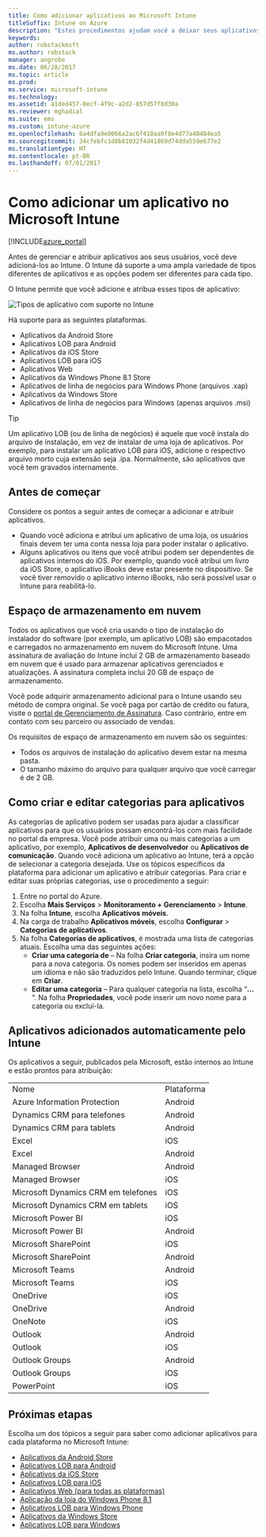 ```yaml
---
title: Como adicionar aplicativos ao Microsoft Intune
titleSuffix: Intune on Azure
description: "Estes procedimentos ajudam você a deixar seus aplicativos no Intune prontos para serem atribuídos a usuários e dispositivos. \""
keywords: 
author: robstackmsft
ms.author: robstack
manager: angrobe
ms.date: 06/28/2017
ms.topic: article
ms.prod: 
ms.service: microsoft-intune
ms.technology: 
ms.assetid: a1ded457-0ecf-4f9c-a2d2-857d57f8d30a
ms.reviewer: mghadial
ms.suite: ems
ms.custom: intune-azure
ms.openlocfilehash: 6a4dfa9e0066a2ac6f410aa9f8e4d77a40484ea5
ms.sourcegitcommit: 34cfebfc1d8b81032f4d41869d74dda559e677e2
ms.translationtype: HT
ms.contentlocale: pt-BR
ms.lasthandoff: 07/01/2017
---
```

# Como adicionar um aplicativo no Microsoft Intune
<a id="how-to-add-an-app-to-microsoft-intune" class="xliff"></a>

[!INCLUDE[azure_portal](./includes/azure_portal.md)]

Antes de gerenciar e atribuir aplicativos aos seus usuários, você deve adicioná-los ao Intune. O Intune dá suporte a uma ampla variedade de tipos diferentes de aplicativos e as opções podem ser diferentes para cada tipo.

O Intune permite que você adicione e atribua esses tipos de aplicativo:

![Tipos de aplicativo com suporte no Intune](./media/app-types.png)

Há suporte para as seguintes plataformas.

- Aplicativos da Android Store
- Aplicativos LOB para Android
- Aplicativos da iOS Store
- Aplicativos LOB para iOS
- Aplicativos Web
- Aplicativos da Windows Phone 8.1 Store
- Aplicativos de linha de negócios para Windows Phone (arquivos .xap)
- Aplicativos da Windows Store
- Aplicativos de linha de negócios para Windows (apenas arquivos .msi)

>[!TIP]
> Um aplicativo LOB (ou de linha de negócios) é aquele que você instala do arquivo de instalação, em vez de instalar de uma loja de aplicativos. Por exemplo, para instalar um aplicativo LOB para iOS, adicione o respectivo arquivo morto cuja extensão seja .ipa. Normalmente, são aplicativos que você tem gravados internamente.

## Antes de começar
<a id="before-you-start" class="xliff"></a>

Considere os pontos a seguir antes de começar a adicionar e atribuir aplicativos.

- Quando você adiciona e atribui um aplicativo de uma loja, os usuários finais devem ter uma conta nessa loja para poder instalar o aplicativo.
- Alguns aplicativos ou itens que você atribui podem ser dependentes de aplicativos internos do iOS. Por exemplo, quando você atribui um livro da iOS Store, o aplicativo iBooks deve estar presente no dispositivo. Se você tiver removido o aplicativo interno iBooks, não será possível usar o Intune para reabilitá-lo.

## Espaço de armazenamento em nuvem
<a id="cloud-storage-space" class="xliff"></a>
Todos os aplicativos que você cria usando o tipo de instalação do instalador do software (por exemplo, um aplicativo LOB) são empacotados e carregados no armazenamento em nuvem do Microsoft Intune. Uma assinatura de avaliação do Intune inclui 2 GB de armazenamento baseado em nuvem que é usado para armazenar aplicativos gerenciados e atualizações. A assinatura completa inclui 20 GB de espaço de armazenamento.

Você pode adquirir armazenamento adicional para o Intune usando seu método de compra original.  Se você paga por cartão de crédito ou fatura, visite o [portal de Gerenciamento de Assinatura](https://portal.office.com/adminportal/home?switchtomodern=true#/subscriptions).  Caso contrário, entre em contato com seu parceiro ou associado de vendas.

Os requisitos de espaço de armazenamento em nuvem são os seguintes:

-   Todos os arquivos de instalação do aplicativo devem estar na mesma pasta.
-   O tamanho máximo do arquivo para qualquer arquivo que você carregar é de 2 GB.

## Como criar e editar categorias para aplicativos
<a id="how-to-create-and-edit-categories-for-apps" class="xliff"></a>

As categorias de aplicativo podem ser usadas para ajudar a classificar aplicativos para que os usuários possam encontrá-los com mais facilidade no portal da empresa. Você pode atribuir uma ou mais categorias a um aplicativo, por exemplo, **Aplicativos de desenvolvedor** ou **Aplicativos de comunicação**.
Quando você adiciona um aplicativo ao Intune, terá a opção de selecionar a categoria desejada. Use os tópicos específicos da plataforma para adicionar um aplicativo e atribuir categorias. Para criar e editar suas próprias categorias, use o procedimento a seguir:

1. Entre no portal do Azure.
2. Escolha **Mais Serviços** > **Monitoramento + Gerenciamento** > **Intune**.
3. Na folha **Intune**, escolha **Aplicativos móveis**.
4. Na carga de trabalho **Aplicativos móveis**, escolha **Configurar** > **Categorias de aplicativos**.
5. Na folha **Categorias de aplicativos**, é mostrada uma lista de categorias atuais. Escolha uma das seguintes ações:
    - **Criar uma categoria de** – Na folha **Criar categoria**, insira um nome para a nova categoria. Os nomes podem ser inseridos em apenas um idioma e não são traduzidos pelo Intune. Quando terminar, clique em **Criar**.
    - **Editar uma categoria** – Para qualquer categoria na lista, escolha “**...** “. Na folha **Propriedades**, você pode inserir um novo nome para a categoria ou excluí-la.


## Aplicativos adicionados automaticamente pelo Intune
<a id="apps-added-automatically-by-intune" class="xliff"></a>

Os aplicativos a seguir, publicados pela Microsoft, estão internos ao Intune e estão prontos para atribuição:

|||
|-|-|
|Nome|Plataforma|Tipo de aplicativo|
|Azure Information Protection|Android|Aplicativo gerenciado da loja do Android|
|Dynamics CRM para telefones|Android|Aplicativo gerenciado da loja do Android|
|Dynamics CRM para tablets|Android|Aplicativo gerenciado da loja do Android|
|Excel|iOS|Aplicativo gerenciado de loja do iOS|
|Excel|Android|Aplicativo gerenciado da loja do Android|
|Managed Browser|Android|Aplicativo gerenciado da loja do Android|
|Managed Browser|iOS|Aplicativo gerenciado de loja do iOS|
|Microsoft Dynamics CRM em telefones|iOS|Aplicativo gerenciado de loja do iOS|
|Microsoft Dynamics CRM em tablets|iOS|Aplicativo gerenciado de loja do iOS|
|Microsoft Power BI|iOS|Aplicativo gerenciado de loja do iOS|
|Microsoft Power BI|Android|Aplicativo gerenciado da loja do Android|
|Microsoft SharePoint|iOS|Aplicativo gerenciado de loja do iOS|
|Microsoft SharePoint|Android|Aplicativo gerenciado da loja do Android|
|Microsoft Teams|Android|Aplicativo gerenciado da loja do Android|
|Microsoft Teams|iOS|Aplicativo gerenciado de loja do iOS|
|OneDrive|iOS|Aplicativo gerenciado de loja do iOS|
|OneDrive|Android|Aplicativo gerenciado da loja do Android|
|OneNote|iOS|Aplicativo gerenciado de loja do iOS|
|Outlook|Android|Aplicativo gerenciado da loja do Android|
|Outlook|iOS|Aplicativo gerenciado de loja do iOS|
|Outlook Groups|Android|Aplicativo gerenciado da loja do Android|
|Outlook Groups|iOS|Aplicativo gerenciado de loja do iOS|
|PowerPoint|iOS|Aplicativo gerenciado de loja do iOS|

## Próximas etapas
<a id="next-steps" class="xliff"></a>

Escolha um dos tópicos a seguir para saber como adicionar aplicativos para cada plataforma no Microsoft Intune:

- [Aplicativos da Android Store](store-apps-android.md)
- [Aplicativos LOB para Android](lob-apps-android.md)
- [Aplicativos da iOS Store](store-apps-ios.md)
- [Aplicativos LOB para iOS](lob-apps-ios.md)
- [Aplicativos Web (para todas as plataformas)](web-app.md)
- [Aplicação da loja do Windows Phone 8.1](store-apps-windows-phone-8-1.md)
- [Aplicativos LOB para Windows Phone](lob-apps-windows-phone.md)
- [Aplicativos da Windows Store](store-apps-windows.md)
- [Aplicativos LOB para Windows](lob-apps-windows.md)

